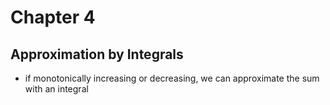 # Chapter 4

## Approximation by Integrals
- if monotonically increasing or decreasing, we can approximate the sum with an integral